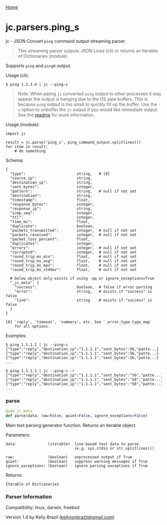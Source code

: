 [Home](https://kellyjonbrazil.github.io/jc/)
<a id="jc.parsers.ping_s"></a>

# jc.parsers.ping\_s

jc - JSON Convert `ping` command output streaming parser

> This streaming parser outputs JSON Lines (cli) or returns an Iterable of
> Dictionaries (module)

Supports `ping` and `ping6` output.

Usage (cli):

    $ ping 1.2.3.4 | jc --ping-s

> Note: When piping `jc` converted `ping` output to other processes it may
> appear the output is hanging due to the OS pipe buffers. This is because
> `ping` output is too small to quickly fill up the buffer. Use the `-u`
> option to unbuffer the `jc` output if you would like immediate output.
> See the [readme](https://github.com/kellyjonbrazil/jc/tree/master#unbuffering-output)
> for more information.

Usage (module):

    import jc

    result = jc.parse('ping_s', ping_command_output.splitlines())
    for item in result:
        # do something

Schema:

    {
      "type":                       string,   # [0]
      "source_ip":                  string,
      "destination_ip":             string,
      "sent_bytes":                 integer,
      "pattern":                    string,   # null if not set
      "destination":                string,
      "timestamp":                  float,
      "response_bytes":             integer,
      "response_ip":                string,
      "icmp_seq":                   integer,
      "ttl":                        integer,
      "time_ms":                    float,
      "duplicate":                  boolean,
      "packets_transmitted":        integer,  # null if not set
      "packets_received":           integer,  # null if not set
      "packet_loss_percent":        float,
      "duplicates":                 integer,
      "errors":                     integer,  # null if not set
      "corrupted":                  integer,  # null if not set
      "round_trip_ms_min":          float,    # null if not set
      "round_trip_ms_avg":          float,    # null if not set
      "round_trip_ms_max":          float,    # null if not set
      "round_trip_ms_stddev":       float,    # null if not set

      # below object only exists if using -qq or ignore_exceptions=True
      "_jc_meta": {
        "success":                  boolean,  # false if error parsing
        "error":                    string,   # exists if "success" is false
        "line":                     string    # exists if "success" is false
      }
    }

    [0] 'reply', 'timeout', 'summary', etc. See `_error_type.type_map`
        for all options.

Examples:

    $ ping 1.1.1.1 | jc --ping-s
    {"type":"reply","destination_ip":"1.1.1.1","sent_bytes":56,"patte...}
    {"type":"reply","destination_ip":"1.1.1.1","sent_bytes":56,"patte...}
    {"type":"reply","destination_ip":"1.1.1.1","sent_bytes":56,"patte...}
    ...

    $ ping 1.1.1.1 | jc --ping-s -r
    {"type":"reply","destination_ip":"1.1.1.1","sent_bytes":"56","patte...}
    {"type":"reply","destination_ip":"1.1.1.1","sent_bytes":"56","patte...}
    {"type":"reply","destination_ip":"1.1.1.1","sent_bytes":"56","patte...}
    ...

<a id="jc.parsers.ping_s.parse"></a>

### parse

```python
@add_jc_meta
def parse(data, raw=False, quiet=False, ignore_exceptions=False)
```

Main text parsing generator function. Returns an iterable object.

Parameters:

    data:              (iterable)  line-based text data to parse
                                   (e.g. sys.stdin or str.splitlines())

    raw:               (boolean)   unprocessed output if True
    quiet:             (boolean)   suppress warning messages if True
    ignore_exceptions: (boolean)   ignore parsing exceptions if True

Returns:

    Iterable of Dictionaries

### Parser Information
Compatibility:  linux, darwin, freebsd

Version 1.4 by Kelly Brazil (kellyjonbrazil@gmail.com)
